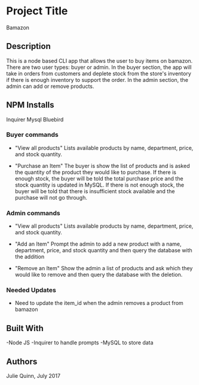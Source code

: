# Project Title

Bamazon

## Description

This is a node based CLI app that allows the user to buy items on bamazon. There are two user types: buyer or admin.  In the buyer section, the app will take in orders from customers and deplete stock from the store's inventory if there is enough inventory to support the order.  In the admin section, the admin can add or remove products.  


## NPM Installs

Inquirer
Mysql
Bluebird


### Buyer commands

- "View all products"
Lists available products by name, department, price, and stock quantity.

- "Purchase an Item" 
The buyer is show the list of products and is asked the quantity of the product they would like to purchase.  If there is enough stock, the buyer will be told the total purchase price and the stock quantity is updated in MySQL.  If there is not enough stock, the buyer will be told that there is insufficient stock available and the purchase will not go through.


### Admin commands

- "View all products"
Lists available products by name, department, price, and stock quantity.

- "Add an Item"
Prompt the admin to add a new product with a name, department, price, and stock quantity and then query the database with the addition

- "Remove an Item"
Show the admin a list of products and ask which they would like to remove and then query the database with the deletion.


### Needed Updates

- Need to update the item_id when the admin removes a product from bamazon


## Built With

-Node JS
-Inquirer to handle prompts
-MySQL to store data


## Authors

Julie Quinn, July 2017 


